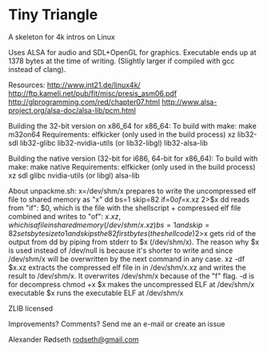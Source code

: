 Tiny Triangle
=============

A skeleton for 4k intros on Linux

Uses ALSA for audio and SDL+OpenGL for graphics.
Executable ends up at 1378 bytes at the time of writing.
(Slightly larger if compiled with gcc instead of clang).

Resources:
    http://www.int21.de/linux4k/
    http://ftp.kameli.net/pub/fit/misc/presis_asm06.pdf
    http://glprogramming.com/red/chapter07.html
    http://www.alsa-project.org/alsa-doc/alsa-lib/pcm.html

Building the 32-bit version on x86_64 for x86_64:
    To build with make:
	make m32on64
    Requirements:
        elfkicker (only used in the build process)
        xz
        lib32-sdl
        lib32-glibc
        lib32-nvidia-utils (or lib32-libgl)
        lib32-alsa-lib

Building the native version (32-bit for i686, 64-bit for x86_64):
    To build with make:
	make native
    Requirements:
        elfkicker (only used in the build process)
        xz
        sdl
        glibc
        nvidia-utils (or libgl)
        alsa-lib

About unpackme.sh:
    x=/dev/shm/x
	prepares to write the uncompressed elf file to shared memory as "x"
    dd bs=1 skip=82 if=$0 of=$x.xz 2>$x
	dd reads from "if": $0, which is the file with the shellscript + compressed elf file combined
	and writes to "of": $x.xz, which is a file in shared memory (/dev/shm/x.xz)
	bs=1 and skip=82 sets byte size to 1 and skips the 82 first bytes (the shell code)
	2>$x gets rid of the output from dd by piping from stderr to $x (/dev/shm/x).
	The reason why $x is used instead of /dev/null is because it's shorter to write and
	since /dev/shm/x will be overwritten by the next command in any case.
    xz -df $x.xz
	extracts the compressed elf file in in /dev/shm/x.xz and writes the result
	to /dev/shm/x. It overwrites /dev/shm/x because of the "f" flag.
	-d is for decompress
    chmod +x $x
	makes the uncompressed ELF at /dev/shm/x executable
    $x
	runs the executable ELF at /dev/shm/x

ZLIB licensed

Improvements? Comments? Send me an e-mail or create an issue

Alexander Rødseth <rodseth@gmail.com>
